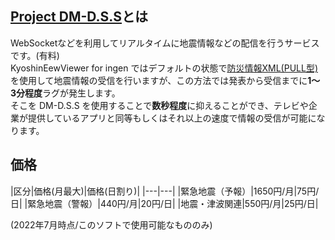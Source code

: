 ## [Project DM-D.S.S](https://dmdata.jp/)とは

WebSocketなどを利用してリアルタイムに地震情報などの配信を行うサービスです。(有料)  
KyoshinEewViewer for ingen ではデフォルトの状態で[防災情報XML(PULL型)](http://xml.kishou.go.jp/xmlpull.html)を使用して地震情報の受信を行いますが、この方法では発表から受信までに**1～3分程度**ラグが発生します。  
そこを DM-D.S.S を使用することで**数秒程度**に抑えることができ、テレビや企業が提供しているアプリと同等もしくはそれ以上の速度で情報の受信が可能になります。

## 価格

|区分|価格(月最大)|価格(日割り)|
|---|---|
|緊急地震（予報）|1650円/月|75円/日|
|緊急地震（警報）|440円/月|20円/日|
|地震・津波関連|550円/月|25円/日|

(2022年7月時点/このソフトで使用可能なもののみ)
